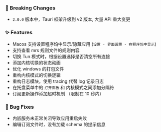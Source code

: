 ### 🚨 Breaking Changes

- `2.0.0` 版本中，Tauri 框架升级到 v2 版本, 大量 API 重大变更

### ✨ Features

- Macos 支持设置程序坞中显示/隐藏应用 (`设置 - 界面设置 - 在程序坞中显示`)
- 支持查看 mrs 规则文件的规则内容
- 切换 Tun 模式时，根据设置选择是否清空所有连接
- 添加内核切换的状态动画
- 优化 windows 的打包文件
- 重构内核模式的切换逻辑
- 重构日志模块，使用 tracing 代替 log 记录日志
- 在托盘菜单中的 `打开面板` 和 内核模式之间添加分隔符
- 订阅更新操作添加超时机制 （限制在 10 秒内）

### 🐛 Bug Fixes

- 内嵌服务未正常关闭导致应用重启失败
- 编辑订阅文件时，没有加载 schema 的提示信息
